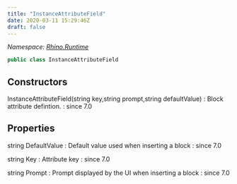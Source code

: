```yaml
---
title: "InstanceAttributeField"
date: 2020-03-11 15:29:46Z
draft: false
---
```


*Namespace: [Rhino.Runtime](../)*

```cs
public class InstanceAttributeField
```
## Constructors

InstanceAttributeField(string key,string prompt,string defaultValue)
: Block attribute defintion.
: since 7.0
## Properties

string DefaultValue
: Default value used when inserting a block
: since 7.0

string Key
: Attribute key
: since 7.0

string Prompt
: Prompt displayed by the UI when inserting a block
: since 7.0
